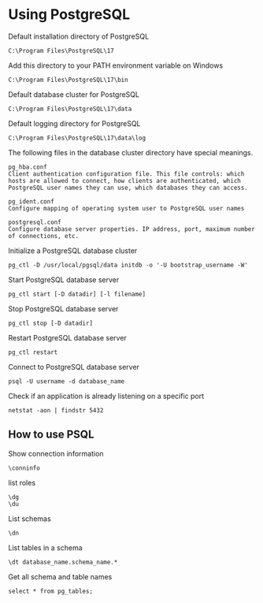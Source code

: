 # Using PostgreSQL

Default installation directory of PostgreSQL

    C:\Program Files\PostgreSQL\17

Add this directory to your PATH environment variable on Windows

    C:\Program Files\PostgreSQL\17\bin

Default database cluster for PostgreSQL

    C:\Program Files\PostgreSQL\17\data

Default logging directory for PostgreSQL

    C:\Program Files\PostgreSQL\17\data\log

The following files in the database cluster directory have special meanings.

    pg_hba.conf
    Client authentication configuration file. This file controls: which hosts are allowed to connect, how clients are authenticated, which PostgreSQL user names they can use, which databases they can access.

    pg_ident.conf
    Configure mapping of operating system user to PostgreSQL user names

    postgresql.conf
    Configure database server properties. IP address, port, maximum number of connections, etc.

Initialize a PostgreSQL database cluster

    pg_ctl -D /usr/local/pgsql/data initdb -o '-U bootstrap_username -W'

Start PostgreSQL database server

    pg_ctl start [-D datadir] [-l filename]

Stop PostgreSQL database server

    pg_ctl stop [-D datadir] 

Restart PostgreSQL database server

    pg_ctl restart

Connect to PostgreSQL database server

    psql -U username -d database_name 

Check if an application is already listening on a specific port

    netstat -aon | findstr 5432

## How to use PSQL

Show connection information

    \conninfo

list roles

    \dg
    \du

List schemas

    \dn

List tables in a schema

    \dt database_name.schema_name.*

Get all schema and table names

    select * from pg_tables;
